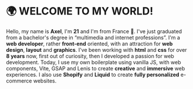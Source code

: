 # 🌍 WELCOME TO MY WORLD!

Hello, my name is **Axel**, I'm **21** and I'm from France 🥖.
I've just graduated from a bachelor's degree in “multimedia and internet professions”.
I'm a **web developer**, rather **front-end** oriented, with an attraction for **web design**, **layout** and **graphics**. I've been working with __html__ and __css__ for over **8 years** now, first out of curiosity, then I developed a passion for web development.
Today, I use my own boilerplate using vanilla JS, with web components, Vite, GSAP and Lenis to create **creative** and **immersive** web experiences. I also use __Shopify__ and __Liquid__ to create **fully personalized** e-commerce websites.
